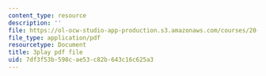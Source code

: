 ```yaml
---
content_type: resource
description: ''
file: https://ol-ocw-studio-app-production.s3.amazonaws.com/courses/20-219-becoming-the-next-bill-nye-writing-and-hosting-the-educational-show-january-iap-2015/7df3f53b598cae53c82b643c16c625a3_ftrKlCmELm4.pdf
file_type: application/pdf
resourcetype: Document
title: 3play pdf file
uid: 7df3f53b-598c-ae53-c82b-643c16c625a3
---
```

